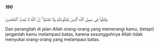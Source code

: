 ##### 190

<span class="ayah">وَقَٰتِلُوا۟ فِى سَبِيلِ ٱللَّهِ ٱلَّذِينَ يُقَٰتِلُونَكُمْ وَلَا تَعْتَدُوٓا۟ ۚ إِنَّ ٱللَّهَ لَا يُحِبُّ ٱلْمُعْتَدِينَ</span>

<span class="ayah_translation">Dan perangilah di jalan Allah orang-orang yang memerangi kamu, (tetapi) janganlah kamu melampaui batas, karena sesungguhnya Allah tidak menyukai orang-orang yang melampaui batas.</span>
